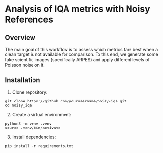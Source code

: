 # Analysis of IQA metrics with Noisy References

## Overview
The main goal of this workflow is to assess which metrics fare best when a clean target is not available for comparison. To this end, we generate some fake scientific images (specifically ARPES) and apply different levels of Poisson noise on it.

## Installation

1. Clone repository:
```
git clone https://github.com/yourusername/noisy-iqa.git
cd noisy_iqa
```

2. Create a virtual environment:
```
python3 -m venv .venv
source .venv/bin/activate
```

3. Install dependencies:

```
pip install -r requirements.txt
```
